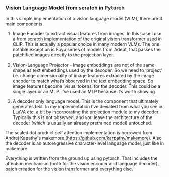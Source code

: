 ### Vision Language Model from scratch in Pytorch

In this simple implementation of a vision language model (VLM), there are 3 main components. 

1. Image Encoder to extract visual features from images. In this case I use a from scratch implementation of the original vision transformer used in CLIP. This is actually a popular choice in many modern VLMs. The one notable exception is Fuyu series of models from Adept, that passes the patchified images directly to the projection layer.
   
2. Vision-Language Projector - Image embeddings are not of the same shape as text embeddings used by the decoder. So we need to ‘project’ i.e. change dimensionality of image features extracted by the image encoder to match what’s observed in the text embedding space. So image features become ‘visual tokens’ for the decoder. This could be a single layer or an MLP. I’ve used an MLP because it’s worth showing.

3. A decoder only language model. This is the component that ultimately generates text. In my implementation I’ve deviated from what you see in LLaVA etc. a bit by incorporating the projection module to my decoder. Typically this is not observed, and you leave the architecture of the decoder (which is usually an already pretrained model) untouched.

The scaled dot product self attention implementation is borrowed from Andrej Kapathy's makemore (https://github.com/karpathy/makemore). Also the decoder is an autoregressive character-level language model, just like in makemore.

Everything is written from the ground up using pytorch. That includes the attention mechanism (both for the vision encoder and language decoder), patch creation for the vision transformer and everything else. 

